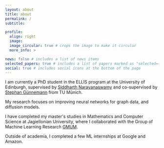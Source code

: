 ```yaml
---
layout: about
title: about
permalink: /
subtitle:

profile:
  align: right
  image:
  image_circular: true # crops the image to make it circular
  more_info: >

news: false # includes a list of news items
selected_papers: true # includes a list of papers marked as "selected={true}"
social: true # includes social icons at the bottom of the page
---
```


I am currently a PhD student in the ELLIS program at the University of Edinburgh, supervised by [Siddharth Narayanaswamy](https://homepages.inf.ed.ac.uk/snaraya3/) and co-supervised by [Stephan Günnemann](https://www.professoren.tum.de/en/guennemann-stephan) from TU Münich.

My research focuses on improving neural networks for graph data, and diffusion models.

I have completed my master's studies in Mathematics and Computer Science at Jagiellonian University, where I collaborated with the Group of Machine Learning Research [GMUM](https://gmum.net/).

Outside of academia, I completed a few ML internships at Google and Amazon.

